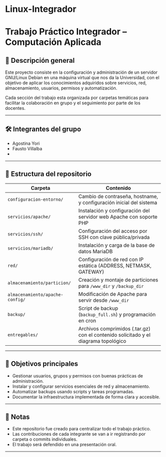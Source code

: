 # Linux-Integrador

# Trabajo Práctico Integrador – Computación Aplicada

## 🧾 Descripción general

Este proyecto consiste en la configuración y administración de un servidor GNU/Linux Debian en una máquina virtual que nos da la Universidad, con el objetivo de aplicar los conocimientos adquiridos sobre servicios, red, almacenamiento, usuarios, permisos y automatización.

Cada sección del trabajo esta organizada por carpetas temáticas para facilitar la colaboración en grupo y el seguimiento por parte de los docentes.

---

## 🛠️ Integrantes del grupo

- Agostina Yori 
- Fausto Villalba
- 

---

## 📁 Estructura del repositorio

| Carpeta | Contenido |
|--------|-----------|
| `configuracion-entorno/` | Cambio de contraseña, hostname, y configuración inicial del sistema |
| `servicios/apache/` | Instalación y configuración del servidor web Apache con soporte PHP |
| `servicios/ssh/` | Configuración del acceso por SSH con clave pública/privada |
| `servicios/mariadb/` | Instalación y carga de la base de datos MariaDB |
| `red/` | Configuración de red con IP estática (ADDRESS, NETMASK, GATEWAY) |
| `almacenamiento/particion/` | Creación y montaje de particiones para `/www_dir` y `/backup_dir` |
| `almacenamiento/apache-config/` | Modificación de Apache para servir desde `/www_dir` |
| `backup/` | Script de backup (`backup_full.sh`) y programación en cron |
| `entregables/` | Archivos comprimidos (.tar.gz) con el contenido solicitado y el diagrama topológico |

---

## 🚀 Objetivos principales

- Gestionar usuarios, grupos y permisos con buenas prácticas de administración.
- Instalar y configurar servicios esenciales de red y almacenamiento.
- Automatizar backups usando scripts y tareas programadas.
- Documentar la infraestructura implementada de forma clara y accesible.

---

## 📌 Notas

- Este repositorio fue creado para centralizar todo el trabajo práctico.
- Las contribuciones de cada integrante se van a ir registrando por carpeta o commits individuales.
- El trabajo será defendido en una presentación oral.

---
